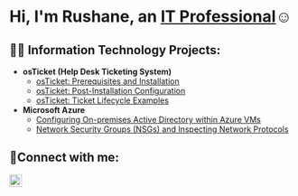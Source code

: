 <h1>Hi, I'm Rushane, an <a href="https://linkedin.com/in/Rushane-Smith">IT Professional</a>☺</h1>

<h2>👨‍💻 Information Technology Projects:</h2>

- <b>osTicket (Help Desk Ticketing System)</b>
  - [osTicket: Prerequisites and Installation](https://github.com/RushaneSmith1m/osticket-prereqs)
  - [osTicket: Post-Installation Configuration](https://github.com/RushaneSmith1m/post-install-config)
  - [osTicket: Ticket Lifecycle Examples](https://github.com/RushaneSmith1m/ticket-lifecycle)
- <b>Microsoft Azure</b>
  - [Configuring On-premises Active Directory within Azure VMs](https://github.com/RushaneSmith1m/configure-ad)
  - [Network Security Groups (NSGs) and Inspecting Network Protocols](https://github.com/RushaneSmith1m/azure-network-protocols)

<h2>🤳Connect with me:</h2>


[<img align="left" alt="Josh | LinkedIn" width="22px" src="https://cdn.jsdelivr.net/npm/simple-icons@v3/icons/linkedin.svg" />][linkedin]


[linkedin]: https://linkedin.com/in/Rushane-Smith
